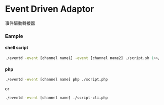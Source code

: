 # Event Driven Adaptor

事件驅動轉接器

### Eample 

#### shell script

```sh
./eventd -event [channel name1] -event [channel name2] ./script.sh 1>>/tmp/info.log 2>>/tmp/err.log 
```

#### php

```sh
./eventd -event [channel name] php ./script.php
```
or
```sh
./eventd -event [channel name] ./script-cli.php
```


